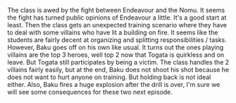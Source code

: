 The class is awed by the fight between Endeavour and the Nomu. It seems the fight has turned public opinions of Endeavour a little. It's a good start at least. Then the class gets an unexpected training scenario where they have to deal with some villains who have lit a building on fire. It seems like the students are fairly decent at organizing and splitting responsibilities / tasks. However, Baku goes off on his own like usual. It turns out the ones playing villains are the top 3 heroes, well top 2 now that Togata is quirkless and on leave. But Togata still participates by being a victim. The class handles the 2 villains fairly easily, but at the end, Baku does not shoot his shot because he does not want to hurt anyone on training. But holding back is not ideal either. Also, Baku fires a huge explosion after the drill is over, I'm sure we will see some consequences for these two next episode.
